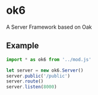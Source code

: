 # ok6

A Server Framework based on Oak

## Example

```js
import * as ok6 from '../mod.js'

let server = new ok6.Server()
server.public('/public')
server.route()
server.listen(8000)

```
